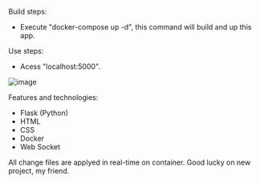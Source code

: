 Build steps:
- Execute "docker-compose up -d", this command will build and up this app.

Use steps:
- Acess "localhost:5000".

![image](https://github.com/user-attachments/assets/ed3df37b-c3fa-4cf2-b7db-8f7ef4655079)

Features and technologies:
- Flask (Python)
- HTML
- CSS
- Docker
- Web Socket

All change files are applyed in real-time on container.
Good lucky on new project, my friend.

